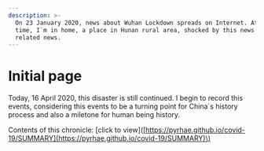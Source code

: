 ```yaml
---
description: >-
  On 23 January 2020, news about Wuhan Lockdown spreads on Internet. At that
  time, I`m in home, a place in Hunan rural area, shocked by this news and other
  related news.
---
```


# Initial page

Today, 16 April 2020, this disaster is still continued. I begin to record this events, considering this events to be a turning point for China\`s history process and also a miletone for human being history.

Contents of this chronicle: \[click to view\]\([https://pyrhae.github.io/covid-19/SUMMARY](https://pyrhae.github.io/covid-19/SUMMARY)\) 

